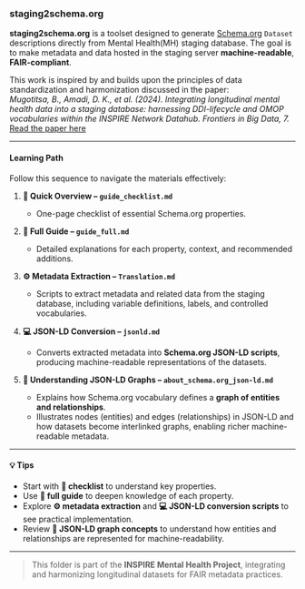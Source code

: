 ### staging2schema.org
 
**staging2schema.org** is a toolset designed to generate [Schema.org](https://schema.org/) `Dataset` descriptions directly from Mental Health(MH) staging database. The goal is to make metadata and data hosted in the staging server **machine-readable**, **FAIR-compliant**.  

This work is inspired by and builds upon the principles of data standardization and harmonization discussed in the paper:  
*Mugotitsa, B., Amadi, D. K., et al. (2024). Integrating longitudinal mental health data into a staging database: harnessing DDI-lifecycle and OMOP vocabularies within the INSPIRE Network Datahub. Frontiers in Big Data, 7.*  
[Read the paper here](https://www.frontiersin.org/journals/big-data/articles/10.3389/fdata.2024.1435510/full)  

---

#### Learning Path

Follow this sequence to navigate the materials effectively:

1. **📝 Quick Overview – `guide_checklist.md`**  
   - One-page checklist of essential Schema.org properties.

2. **📖 Full Guide – `guide_full.md`**  
   - Detailed explanations for each property, context, and recommended additions.

3. **⚙️ Metadata Extraction – `Translation.md`**  
   - Scripts to extract metadata and related data from the staging database, including variable definitions, labels, and controlled vocabularies.

4. **💻 JSON-LD Conversion – `jsonld.md`**  
   - Converts extracted metadata into **Schema.org JSON-LD scripts**, producing machine-readable representations of the datasets.

5. **🔎 Understanding JSON-LD Graphs – `about_schema.org_json-ld.md`**  
   - Explains how Schema.org vocabulary defines a **graph of entities and relationships**.  
   - Illustrates nodes (entities) and edges (relationships) in JSON-LD and how datasets become interlinked graphs, enabling richer machine-readable metadata.

---

####  💡 Tips

- Start with **📝 checklist** to understand key properties.  
- Use **📖 full guide** to deepen knowledge of each property.  
- Explore **⚙️ metadata extraction** and **💻 JSON-LD conversion scripts** to see practical implementation.  
- Review **🔎 JSON-LD graph concepts** to understand how entities and relationships are represented for machine-readability.

---

> This folder is part of the **INSPIRE Mental Health Project**, integrating and harmonizing longitudinal datasets for FAIR metadata practices.

